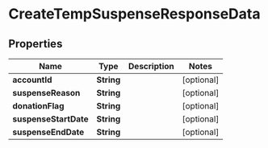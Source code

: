 

# CreateTempSuspenseResponseData


## Properties

| Name | Type | Description | Notes |
|------------ | ------------- | ------------- | -------------|
|**accountId** | **String** |  |  [optional] |
|**suspenseReason** | **String** |  |  [optional] |
|**donationFlag** | **String** |  |  [optional] |
|**suspenseStartDate** | **String** |  |  [optional] |
|**suspenseEndDate** | **String** |  |  [optional] |




